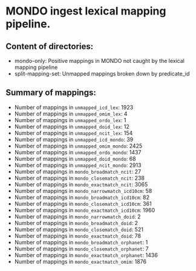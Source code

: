 # MONDO ingest lexical mapping pipeline.
## Content of directories:
* mondo-only: Positive mappings in MONDO not caught by the lexical mapping pipeline
* split-mapping-set: Unmapped mappings broken down by predicate_id
## Summary of mappings:
 * Number of mappings in `unmapped_icd_lex`: 1923
 * Number of mappings in `unmapped_omim_lex`: 4
 * Number of mappings in `unmapped_ordo_lex`: 1
 * Number of mappings in `unmapped_doid_lex`: 12
 * Number of mappings in `unmapped_ncit_lex`: 154
 * Number of mappings in `unmapped_icd_mondo`: 39
 * Number of mappings in `unmapped_omim_mondo`: 2425
 * Number of mappings in `unmapped_ordo_mondo`: 1437
 * Number of mappings in `unmapped_doid_mondo`: 68
 * Number of mappings in `unmapped_ncit_mondo`: 2913
 * Number of mappings in `mondo_broadmatch_ncit`: 27
 * Number of mappings in `mondo_closematch_ncit`: 238
 * Number of mappings in `mondo_exactmatch_ncit`: 3065
 * Number of mappings in `mondo_narrowmatch_icd10cm`: 58
 * Number of mappings in `mondo_broadmatch_icd10cm`: 82
 * Number of mappings in `mondo_closematch_icd10cm`: 361
 * Number of mappings in `mondo_exactmatch_icd10cm`: 1960
 * Number of mappings in `mondo_narrowmatch_doid`: 2
 * Number of mappings in `mondo_broadmatch_doid`: 2
 * Number of mappings in `mondo_closematch_doid`: 521
 * Number of mappings in `mondo_exactmatch_doid`: 78
 * Number of mappings in `mondo_broadmatch_orphanet`: 1
 * Number of mappings in `mondo_closematch_orphanet`: 7
 * Number of mappings in `mondo_exactmatch_orphanet`: 1436
 * Number of mappings in `mondo_exactmatch_omim`: 1876
